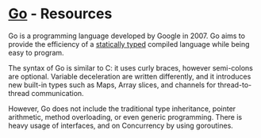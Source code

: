 [Go](http://www.golang.org/) - Resources
==================================================

Go is a programming language developed by Google in 2007. Go aims to provide the efficiency of a [statically typed](http://en.wikipedia.org/wiki/Statically_typed#Static_typing) compiled language while being easy to program. 

The syntax of Go is similar to C: it uses curly braces, however semi-colons are optional. Variable deceleration are written differently, and it introduces new built-in types such as Maps, Array slices, and channels for thread-to-thread communication.

However, Go does not include the traditional type inheritance, pointer arithmetic, method overloading, or even generic programming. There is heavy usage of interfaces, and on Concurrency by using goroutines. 
